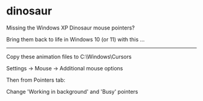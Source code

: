 # dinosaur
Missing the Windows XP Dinosaur mouse pointers?

Bring them back to life in Windows 10 (or 11) with this ...

----

Copy these animation files to C:\Windows\Cursors

Settings -> Mouse -> Additional mouse options

Then from Pointers tab:

Change 'Working in background' and 'Busy' pointers
